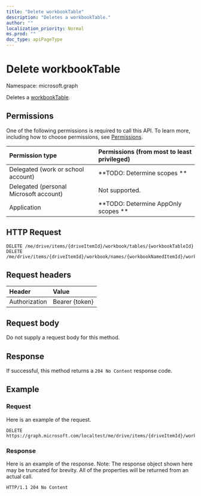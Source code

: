 ```yaml
---
title: "Delete workbookTable"
description: "Deletes a workbookTable."
author: ""
localization_priority: Normal
ms.prod: ""
doc_type: apiPageType
---
```


# Delete workbookTable

Namespace: microsoft.graph

Deletes a [workbookTable](../resources/workbooktable.md).

## Permissions
One of the following permissions is required to call this API. To learn more, including how to choose permissions, see [Permissions](/concepts/permissions-reference.md).

|Permission type|Permissions (from most to least privileged)|
|:---|:---|
|Delegated (work or school account)|**TODO: Determine scopes **|
|Delegated (personal Microsoft account)|Not supported.|
|Application|**TODO: Determine AppOnly scopes **|

## HTTP Request
<!-- {
  "blockType": "ignored"
}
-->
``` http
DELETE /me/drive/items/{driveItemId}/workbook/tables/{workbookTableId}
DELETE /me/drive/items/{driveItemId}/workbook/names/{workbookNamedItemId}/worksheet/tables/{workbookTableId}
```

## Request headers
|Header|Value|
|:---|:---|
|Authorization|Bearer {token}|

## Request body
Do not supply a request body for this method.

## Response
If successful, this method returns a `204 No Content` response code.

## Example

### Request
Here is an example of the request.
<!-- {
  "blockType": "request",
  "name": "delete_workbooktable"
}
-->
``` http
DELETE https://graph.microsoft.com/localtest/me/drive/items/{driveItemId}/workbook/tables/{workbookTableId}
```

### Response
Here is an example of the response. Note: The response object shown here may be truncated for brevity. All of the properties will be returned from an actual call.
<!-- {
  "blockType": "response",
  "truncated": true
}
-->
``` http
HTTP/1.1 204 No Content
```


